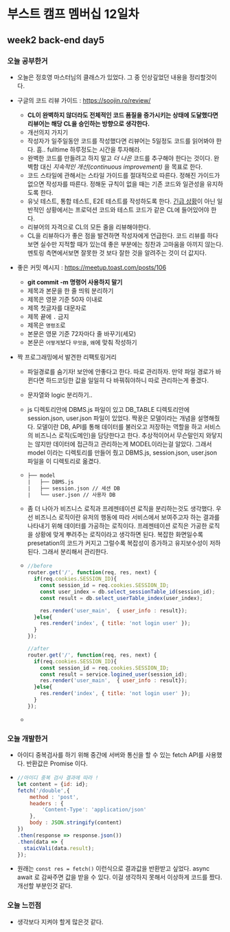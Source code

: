 # 부스트 캠프 멤버십 12일차 

## week2 back-end day5

### 오늘 공부한거 

- 오늘은 정호영 마스터님의 클래스가 있었다. 그 중 인상깊었던 내용을 정리할것이다.

- 구글의 코드 리뷰 가이드 : https://soojin.ro/review/

  - **CL이 완벽하지 않더라도 전체적인 코드 품질을 증가시키는 상태에 도달했다면 리뷰어는 해당 CL을 승인하는 방향으로 생각한다.**
  - 개선의지 가지기
  - 작성자가 일주일동안 코드를 작성했다면 리뷰어는 5일정도 코드를 읽어봐야 한다. 흠.. fulltime 하루정도는 시간을 투자해라.
  - 완벽한 코드를 만들려고 하지 말고 *더 나은* 코드를 추구해야 한다는 것이다. 완벽함 대신 *지속적인 개선(continuous improvement)* 을 목표로 한다. 
  - 코드 스타일에 관해서는 스타일 가이드를 절대적으로 따른다. 정해진 가이드가 없으면 작성자를 따른다. 정해둔 규칙이 없을 때는 기존 코드와 일관성을 유지하도록 한다.
  - 유닛 테스트, 통합 테스트, E2E 테스트를 작성하도록 한다. [긴급 상황](https://soojin.ro/review/emergencies)이 아닌 일반적인 상황에서는 프로덕션 코드와 테스트 코드가 같은 CL에 들어있어야 한다.
  - 리뷰어의 자격으로 CL의 모든 줄을 리뷰해야한다. 
  - CL을 리뷰하다가 좋은 점을 발견하면 작성자에게 언급한다. 코드 리뷰를 하다보면 실수만 지적할 때가 있는데 좋은 부분에는 칭찬과 고마움을 아끼지 않는다. 멘토링 측면에서보면 잘못한 것 보다 잘한 것을 알려주는 것이 더 값지다.

- 좋은 커밋 메시지 : https://meetup.toast.com/posts/106

  - **git commit -m 명령어 사용하지 말기**
  - 제목과 본문을 한 줄 띄워 분리하기
  - 제목은 영문 기준 50자 이내로 
  - 제목 첫글자를 대문자로
  - 제목 끝에 `.` 금지
  - 제목은 `명령조`로
  - 본문은 영문 기준 72자마다 줄 바꾸기(세모)
  - 본문은 `어떻게`보다 `무엇을`, `왜`에 맞춰 작성하기

- 짝 프로그래밍에서 발견한 리팩토링거리

  - 파일경로를 숨기자! 보안에 안좋다고 한다. 따로 관리하자. 만약 파일 경로가 바뀐다면 하드코딩한 값을 일일히 다 바꿔줘야하니 따로 관리하는게 좋겠다.

  - 문자열와 logic 분리하기.. 

  - js 디렉토리안에 DBMS.js 파일이 있고 DB_TABLE 디렉토리안에 session.json, user.json 파일이 있었다. 짝꿍은 모델이라는 개념을 설명해줬다. 모델이란 DB, API를 통해 데이터를 불러오고 저장하는 역할을 하고 서비스의 비즈니스 로직(도메인)을 담당한다고 한다. 추상적이어서 무슨말인지 와닿지는 않지만 데이터에 접근하고 관리하는게 MODEL이라는걸 알았다. 그래서 model 이라는 디렉토리를 만들어 줬고 DBMS.js, session.json, user.json 파일을 이 디렉토리로 옮겼다. 

  - ```reStructuredText
    ├── model
    |   ├── DBMS.js
    |   ├── session.json // 세션 DB
    |   └── user.json // 사용자 DB
    ```

  - 좀 더 나아가 비즈니스 로직과 프레젠테이션 로직을 분리하는것도 생각했다. 우선 비즈니스 로직이란 유저의 행동에 따라 서비스에서 보여주고자 하는 결과를 나타내기 위해 데이터를 가공하는 로직이다. 프레젠테이션 로직은 가공한 로직을 상황에 맞게 뿌려주는 로직이라고 생각하면 된다. 복잡한 화면일수록 presetation의 코드가 커지고 그럴수록 복잡성이 증가하고 유지보수성이 저하된다. 그래서 분리해서 관리한다. 

  - ```javascript
    //before
    router.get('/', function(req, res, next) {
      if(req.cookies.SESSION_ID){
        const session_id = req.cookies.SESSION_ID;
        const user_index = db.select_sessionTable_id(session_id);
        const result = db.select_userTable_index(user_index);
    
        res.render('user_main',  { user_info : result});
      }else{
        res.render('index', { title: 'not login user' });
      }
    });
    
    //after
    router.get('/', function(req, res, next) {
      if(req.cookies.SESSION_ID){
        const session_id = req.cookies.SESSION_ID;
        const result = service.logined_user(session_id);
        res.render('user_main',  { user_info : result});
      }else{
        res.render('index', { title: 'not login user' });
      }
    });
    ```

  - 

### 오늘 개발한거 

- 아이디 중복검사를 하기 위해 중간에 서버와 통신을 할 수 있는 fetch API를 사용했다. 반환값은 Promise 이다.

- ```javascript
  //아이디 중복 검사 결과에 따라 !
  let content = {id: id};
  fetch('/double',{
      method : 'post',
      headers : {
          'Content-Type': 'application/json'
      },
      body : JSON.stringify(content)
  })
  .then(response => response.json())
  .then(data => {
    staicVali(data.result);
  });
  ```

- 원래는 `const res = fetch()` 이런식으로 결과값을 반환받고 싶었다. async await 로 감싸주면 값을 받을 수 있다. 이걸 생각하지 못해서 이상하게 코드를 짰다. 개선할 부분인것 같다. 

### 오늘 느낀점 

- 생각보다 지켜야 할게  많은것 같다. 